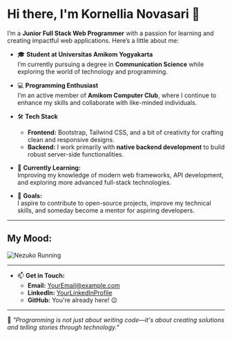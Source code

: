 # Hi there, I'm Kornellia Novasari 👋

I’m a **Junior Full Stack Web Programmer** with a passion for learning and creating impactful web applications. Here’s a little about me:  

- 🎓 **Student at Universitas Amikom Yogyakarta**  
  I’m currently pursuing a degree in **Communication Science** while exploring the world of technology and programming.  

- 💻 **Programming Enthusiast**  
  I’m an active member of **Amikom Computer Club**, where I continue to enhance my skills and collaborate with like-minded individuals.  

- 🛠️ **Tech Stack**  
  - **Frontend:** Bootstrap, Tailwind CSS, and a bit of creativity for crafting clean and responsive designs.  
  - **Backend:** I work primarily with **native backend development** to build robust server-side functionalities.  

- 🌱 **Currently Learning:**  
  Improving my knowledge of modern web frameworks, API development, and exploring more advanced full-stack technologies.

- 🚀 **Goals:**  
  I aspire to contribute to open-source projects, improve my technical skills, and someday become a mentor for aspiring developers.

---

## My Mood:  

![Nezuko Running](https://media.giphy.com/media/v1.Y2lkPTc5MGI3NjExY2Q5Y2Y5YjY5YjY5Y2Q5Y2Y5YjY5YjY5Y2Q5Y2Y5YjY5YjY5/giphy.gif)

---

- 📫 **Get in Touch:**  
  - **Email:** [YourEmail@example.com](mailto:YourEmail@example.com)  
  - **LinkedIn:** [YourLinkedInProfile](https://linkedin.com/in/YourLinkedInProfile)  
  - **GitHub:** You're already here! 😉

---

🌟 *"Programming is not just about writing code—it's about creating solutions and telling stories through technology."*  
